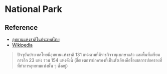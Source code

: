 # National Park

## Reference
- [อุทยานแห่งชาติในประเทศไทย](https://portal.dnp.go.th/Content/nationalpark?contentId=21424)
- [Wikipedia](https://th.wikipedia.org/wiki/อุทยานแห่งชาติในประเทศไทย)
> ปัจจุบันประเทศไทยมีอุทยานแห่งชาติ 131 แห่งตามที่มีราชกิจจานุเบกษาแล้ว และพื้นที่เตรียมการอีก 23 แห่ง รวม 154 แห่งดังนี้ (ชื่อเขตการปกครองที่เป็นตัวเอียงคือชื่อเขตการปกครองที่ที่ทำการอุทยานแห่งนั้น ๆ ตั้งอยู่)